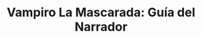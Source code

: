 ---
collection: rolLudoteca
title: 'Vampiro La Mascarada: Guía del Narrador'
image: vampiro_guia_narrador.jpeg
editorial: 'La Factoría de Ideas'
editorial_ref: 'LF1052'
isbn:
type: 'Guía'
web:
format: 'Libro tapa blanda'
system: 'Vampiro'
created_at: '2021-01-13T13:03:33+00:00'
---